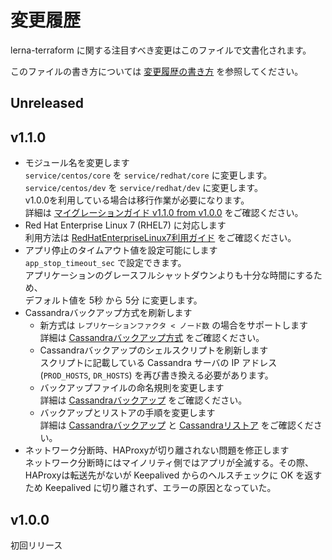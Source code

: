 # 変更履歴

lerna-terraform に関する注目すべき変更はこのファイルで文書化されます。

このファイルの書き方については [変更履歴の書き方](docs/dev/変更履歴の書き方.md) を参照してください。

## Unreleased

## v1.1.0
- モジュール名を変更します  
  `service/centos/core` を `service/redhat/core` に変更します。
  `service/centos/dev` を `service/redhat/dev` に変更します。  
  v1.0.0を利用している場合は移行作業が必要になります。  
  詳細は [マイグレーションガイド v1.1.0 from v1.0.0](MIGRATION.md#v110-from-v100) をご確認ください。
- Red Hat Enterprise Linux 7 (RHEL7) に対応します  
  利用方法は [RedHatEnterpriseLinux7利用ガイド](docs/dev/RedHatEnterpriseLinux7利用ガイド.md) をご確認ください。
- アプリ停止のタイムアウト値を設定可能にします  
  `app_stop_timeout_sec` で設定できます。  
  アプリケーションのグレースフルシャットダウンよりも十分な時間にするため、  
  デフォルト値を 5秒 から 5分 に変更します。
- Cassandraバックアップ方式を刷新します
    - 新方式は `レプリケーションファクタ < ノード数` の場合をサポートします  
      詳細は [Cassandraバックアップ方式](docs/dev/Cassandraバックアップ方式.md) をご確認ください。
    - Cassandraバックアップのシェルスクリプトを刷新します  
      スクリプトに記載している Cassandra サーバの IP アドレス (`PROD_HOSTS`, `DR_HOSTS`) を再び書き換える必要があります。
    - バックアップファイルの命名規則を変更します  
      詳細は [Cassandraバックアップ](docs/ops/Cassandraバックアップ.md) をご確認ください。
    - バックアップとリストアの手順を変更します  
      詳細は [Cassandraバックアップ](docs/ops/Cassandraバックアップ.md) と [Cassandraリストア](docs/ops/Cassandraリストア.md) をご確認ください。
- ネットワーク分断時、HAProxyが切り離されない問題を修正します  
  ネットワーク分断時にはマイノリティ側ではアプリが全滅する。その際、HAProxyは転送先がないが Keepalived からのヘルスチェックに OK を返すため Keepalived に切り離されず、エラーの原因となっていた。

## v1.0.0
初回リリース
